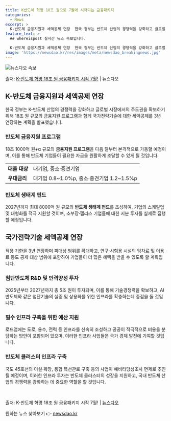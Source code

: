 ```yaml
---
title: K반도체 혁명 18조 원으로 7월에 시작되는 금융패키지
categories:
  - News
excerpt: >
  K-반도체 금융지원과 세액공제 연장  한국 정부는 반도체 산업의 경쟁력을 강화하고 글로벌 시장에서의 주도권을…
feature_text: >
  ## whereispost 실시간 뉴스 속보입니다.

  K-반도체 금융지원과 세액공제 연장  한국 정부는 반도체 산업의 경쟁력을 강화하고 글로벌 시장에서의 주도권을…
image: 'https://newsdao.kr/res/images/meta/newsdao_breakingnews.jpg'
---
```


![뉴스다오 속보](https://newsdao.kr/res/images/meta/newsdao_breakingnews.jpg)

<p>출처: <a href="https://newsdao.kr/4440" rel="dofollow">K-반도체 혁명 18조 원 금융패키지 시작 7월!</a> | 뉴스다오</p>

<h2 data-ke-size="size26">K-반도체 금융지원과 세액공제 연장</h2>
<p data-ke-size="size16">한국 정부는 K-반도체 산업의 경쟁력을 강화하고 글로벌 시장에서의 주도권을 확보하기 위해 18조 원 규모의 금융지원 프로그램과 함께 국가전략기술에 대한 세액공제를 3년 연장하는 계획을 발표했습니다.</p>

<h3>반도체 금융지원 프로그램</h3>
<p data-ke-size="size16">18조 1000억 원+α 규모의 <b>금융지원 프로그램</b>을 다음 달부터 본격적으로 가동할 예정이며, 이를 통해 반도체 기업들이 필요한 자금을 원활하게 조달할 수 있게 될 것입니다.</p>
<table>
  <tr>
    <td><b>대출 대상</b></td>
    <td>대기업, 중소·중견기업</td>
  </tr>
  <tr>
    <td><b>우대금리</b></td>
    <td>대기업 0.8~1.0%p, 중소·중견기업 1.2~1.5%p</td>
  </tr>
</table>

<h3>반도체 생태계 펀드</h3>
<p data-ke-size="size16">2027년까지 최대 8000억 원 규모의 <b>반도체 생태계 펀드</b>를 조성하여, 기업의 스케일업 및 대형화를 적극 지원할 것이며, 소부장·팹리스 기업들에 대한 지분 투자를 실제로 집행할 예정입니다.</p>

<h2 data-ke-size="size26">국가전략기술 세액공제 연장</h2>
<p data-ke-size="size16">적용 기한을 3년 연장하며 피대상 범위를 확대하고, 연구·시험용 시설의 임차료 및 이용료 등도 공제 대상 범위에 포함하여 기업들이 더 많은 혜택을 받을 수 있도록 할 계획입니다.</p>

<h3>첨단반도체 R&D 및 인력양성 투자</h3>
<p data-ke-size="size16">2025년부터 2027년까지 총 5조 원이 투자되며, 이를 통해 기술경쟁력을 확보하고, AI 반도체와 같은 첨단기술의 실증 및 상용화를 위한 인프라를 확충하는데 중점을 둘 것입니다.</p>

<h3>필수 인프라 구축을 위한 예산 지원</h3>
<p data-ke-size="size16">로드맵에는 도로, 용수, 전력 등 인프라를 신속히 조성하고 공공이 적극적으로 비용을 분담하는 방안이 포함되어 있으며, 이러한 인프라 사업들은 국가 경제 발전에 기여할 것입니다.</p>

<h3>반도체 클러스터 인프라 구축</h3>
<p data-ke-size="size16">국도 45호선의 이설·확장, 통합 복선관로 구축 등의 사업이 예비타당성조사 면제로 추진될 예정이며, 이러한 인프라 투자는 반도체 클러스터의 성장을 지원하고, 국내 반도체 산업의 경쟁력을 강화하는 데 중요한 역할을 할 것입니다.</p>

<p data-ke-size="size16">&nbsp;</p>

출처: K-반도체 혁명 18조 원 금융패키지 시작 7월! | <a href="https://newsdao.kr/4440">뉴스다오</a> 

원하는 뉴스 찾아보기 👉 <a href="https://newsdao.kr" rel="dofollow">newsdao.kr</a>


